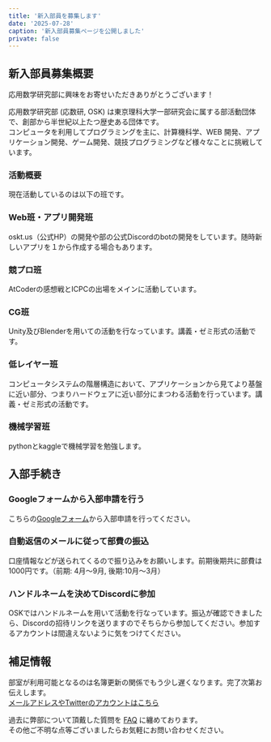 ```yaml
---
title: '新入部員を募集します'
date: '2025-07-28'
caption: '新入部員募集ページを公開しました'
private: false
---
```


## 新入部員募集概要

応用数学研究部に興味をお寄せいただきありがとうございます！

応用数学研究部 (応数研, OSK) は東京理科大学一部研究会に属する部活動団体で、創部から半世紀以上たつ歴史ある団体です。  
コンピュータを利用してプログラミングを主に、計算機科学、WEB 開発、アプリケーション開発、ゲーム開発、競技プログラミングなど様々なことに挑戦しています。

### 活動概要

現在活動しているのは以下の班です。
### Web班・アプリ開発班
oskt.us（公式HP）の開発や部の公式Discordのbotの開発をしています。随時新しいアプリを１から作成する場合もあります。

### 競プロ班
AtCoderの感想戦とICPCの出場をメインに活動しています。

### CG班
Unity及びBlenderを用いての活動を行なっています。講義・ゼミ形式の活動です。

### 低レイヤー班
コンピュータシステムの階層構造において、アプリケーションから見てより基盤に近い部分、つまりハードウェアに近い部分にまつわる活動を行っています。講義・ゼミ形式の活動です。

### 機械学習班
pythonとkaggleで機械学習を勉強します。

## 入部手続き

### Googleフォームから入部申請を行う
こちらの[Googleフォーム](https://forms.gle/fGRPGtEQCzHPv8uw5)から入部申請を行ってください。

### 自動返信のメールに従って部費の振込
口座情報などが送られてくるので振り込みをお願いします。前期後期共に部費は1000円です。（前期: 4月〜9月, 後期:10月〜3月）

### ハンドルネームを決めてDiscordに参加
OSKではハンドルネームを用いて活動を行なっています。振込が確認できましたら、Discordの招待リンクを送りますのでそちらから参加してください。参加するアカウントは間違えないように気をつけてください。

## 補足情報
部室が利用可能となるのは名簿更新の関係でもう少し遅くなります。完了次第お伝えします。 <br>
[メールアドレスやTwitterのアカウントはこちら](/contact)   

過去に弊部について頂戴した質問を [FAQ](/faq) に纏めております。  
その他ご不明な点等ございましたらお気軽にお問い合わせください。  
